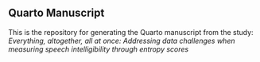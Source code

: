## Quarto Manuscript

This is the repository for generating the Quarto manuscript from the study: *Everything, altogether, all at once: Addressing data challenges when measuring speech intelligibility through entropy scores*

